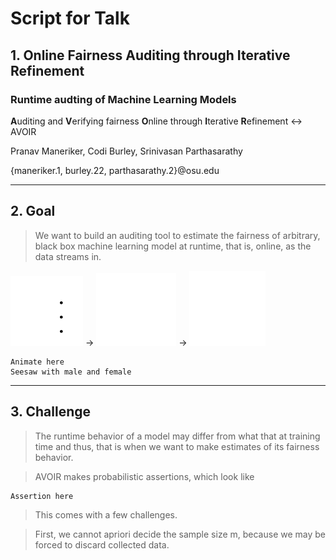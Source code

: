 Script for Talk
===============

## 1. Online Fairness Auditing through Iterative Refinement

### Runtime audting of Machine Learning Models

**A**uditing and **V**erifying fairness **O**nline through **I**terative **R**efinement 
 <-> AVOIR

Pranav Maneriker, Codi Burley, Srinivasan Parthasarathy

{maneriker.1, burley.22, parthasarathy.2}@osu.edu


*** 
## 2. Goal

> We want to build an auditing tool to estimate the fairness of arbitrary, black box machine learning model at runtime, that is, online, as the data streams in.

![img1](images/2/2_1.svg) -> ![img1](images/2/2_2.svg) -> ![img2](images/2/2_3.svg)

```
Animate here
Seesaw with male and female
```



*** 
## 3. Challenge
> The runtime behavior of a model may differ from what that at training time and thus, that is when we want to make estimates of its fairness behavior.

> AVOIR makes probabilistic assertions, which look like
```
Assertion here
```
> This comes with a few challenges.

> First, we cannot apriori decide the sample size m, because we may be forced to discard collected data.






